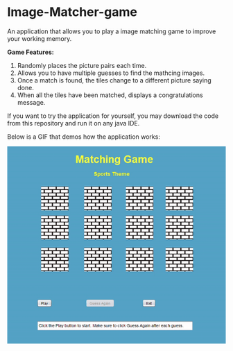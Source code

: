 # Image-Matcher-game
An application that allows you to play a image matching game to improve your working memory.

<b> Game Features: </b>

1. Randomly places the picture pairs each time.
2. Allows you to have multiple guesses to find the mathcing images.
3. Once a match is found, the tiles change to a different picture saying done.
4. When all the tiles have been matched, displays a congratulations message.

If you want to try the application for yourself, you may download the code from this repository and run it on any java IDE.

Below is a GIF that demos how the application works:

![](gameDemo.gif)

